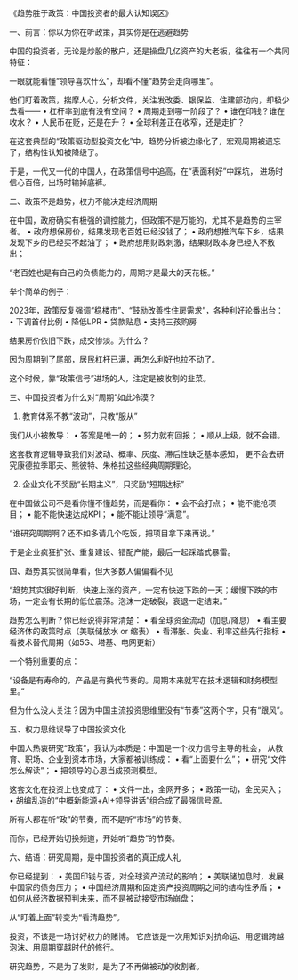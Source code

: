 《趋势胜于政策：中国投资者的最大认知误区》

一、前言：你以为你在听政策，其实你是在逃避趋势

中国的投资者，无论是炒股的散户，还是操盘几亿资产的大老板，往往有一个共同特征：

一眼就能看懂“领导喜欢什么”，却看不懂“趋势会走向哪里”。

他们盯着政策，揣摩人心，分析文件，关注发改委、银保监、住建部动向，却极少去看——
	•	杠杆率到底有没有空间？
	•	周期走到哪一阶段了？
	•	谁在印钱？谁在收水？
	•	人民币在贬，还是在升？
	•	全球利差正在收窄，还是走扩？

在这套典型的“政策驱动型投资文化”中，趋势分析被边缘化了，宏观周期被遗忘了，结构性认知被降级了。

于是，一代又一代的中国人，在政策信号中追高，在“表面利好”中踩坑，
进场时信心百倍，出场时输掉底裤。


二、政策不是趋势，权力不能决定经济周期

在中国，政府确实有极强的调控能力，但政策不是万能的，尤其不是趋势的主宰者。
	•	政府想保房价，结果发现老百姓已经没钱了；
	•	政府想推汽车下乡，结果发现下乡的已经买不起油了；
	•	政府想用财政刺激，结果财政本身已经入不敷出；

“老百姓也是有自己的负债能力的，周期才是最大的天花板。”

举个简单的例子：

2023年，政策反复强调“稳楼市”、“鼓励改善性住房需求”，各种利好轮番出台：
	•	下调首付比例
	•	降低LPR
	•	贷款贴息
	•	支持三孩购房

结果房价依旧下跌，成交惨淡。为什么？

因为周期到了尾部，居民杠杆已满，再怎么利好也拉不动了。

这个时候，靠“政策信号”进场的人，注定是被收割的韭菜。

三、中国投资者为什么对“周期”如此冷漠？

1. 教育体系不教“波动”，只教“服从”

我们从小被教导：
	•	答案是唯一的；
	•	努力就有回报；
	•	顺从上级，就不会错。

这套教育逻辑导致我们对波动、概率、灰度、滞后性缺乏基本感知，
更不会去研究康德拉季耶夫、熊彼特、朱格拉这些经典周期理论。

2. 企业文化不奖励“长期主义”，只奖励“短期达标”

在中国做公司不是看你懂不懂趋势，而是看你：
	•	会不会打点；
	•	能不能抢项目；
	•	能不能快速达成KPI；
	•	能不能让领导“满意”。

“谁研究周期啊？还不如多请几个吃饭，把项目拿下来再说。”

于是企业疯狂扩张、重复建设、错配产能，最后一起踩踏式暴雷。


四、趋势其实很简单看，但大多数人偏偏看不见

“趋势其实很好判断，快速上涨的资产，一定有快速下跌的一天；缓慢下跌的市场，一定会有长期的低位震荡。泡沫一定破裂，衰退一定结束。”

趋势怎么判断？你已经说得非常清楚：
	•	看全球资金流动（加息/降息）
	•	看主要经济体的政策时点（美联储放水 or 缩表）
	•	看滞胀、失业、利率这些先行指标
	•	看技术替代周期（如5G、塔基、电网更新）

一个特别重要的点：

“设备是有寿命的，产品是有换代节奏的。周期本来就写在技术逻辑和财务模型里。”

但为什么没人关注？因为中国主流投资思维里没有“节奏”这两个字，只有“跟风”。

五、权力思维误导了中国投资文化

中国人热衷研究“政策”，我认为本质是：中国是一个权力信号主导的社会，
从教育、职场、企业到资本市场，大家都被训练成：
	•	看“上面要什么”；
	•	研究“文件怎么解读”；
	•	把领导的心思当成预测模型。

这套文化在投资上也变成了：
	•	文件一出，全网开多；
	•	政策一动，全民买入；
	•	胡编乱造的“中概新能源+AI+领导讲话”组合成了最强信号源。

所有人都在听“政”的节奏，而不是听“市场”的节奏。

而你，已经开始切换频道，开始听“趋势”的节奏。

六、结语：研究周期，是中国投资者的真正成人礼

你已经提到：
	•	美国印钱与否，对全球资产流动的影响；
	•	美联储加息时，发展中国家的债务压力；
	•	中国经济周期和固定资产投资周期之间的结构性矛盾；
	•	如何从经济数据预判未来，而不是被动接受市场崩盘；

从“盯着上面”转变为“看清趋势”。

投资，不该是一场讨好权力的赌博。
它应该是一次用知识对抗命运、用逻辑跨越泡沫、用周期穿越时代的修行。

研究趋势，不是为了发财，是为了不再做被动的收割者。
